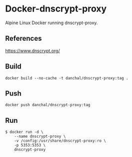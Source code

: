 # Docker-dnscrypt-proxy
Alpine Linux Docker running dnscrypt-proxy.

## References
https://www.dnscrypt.org/

## Build
    docker build --no-cache -t danchal/dnscrypt-proxy:tag .

## Push
    docker push danchal/dnscrypt-proxy:tag

## Run
    $ docker run -d \
        --name dnscrypt-proxy \
        -v /config:/usr/share/dnscrypt-proxy:ro \
        -p 5353:5353 \
        dnscrypt-proxy
